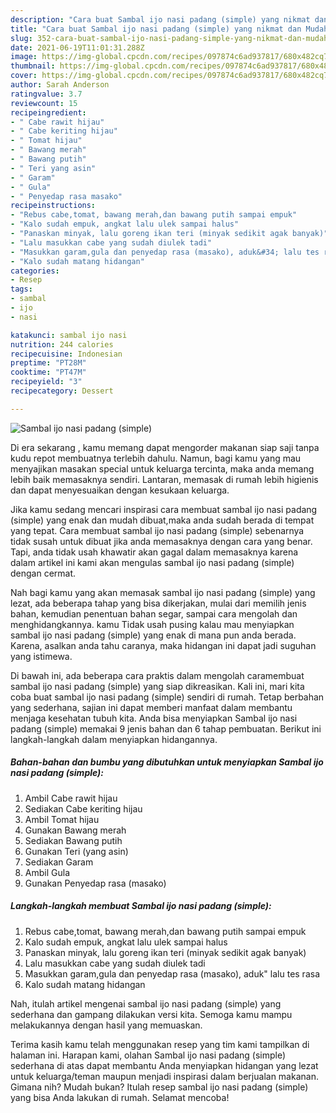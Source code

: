 ```yaml
---
description: "Cara buat Sambal ijo nasi padang (simple) yang nikmat dan Mudah Dibuat"
title: "Cara buat Sambal ijo nasi padang (simple) yang nikmat dan Mudah Dibuat"
slug: 352-cara-buat-sambal-ijo-nasi-padang-simple-yang-nikmat-dan-mudah-dibuat
date: 2021-06-19T11:01:31.288Z
image: https://img-global.cpcdn.com/recipes/097874c6ad937817/680x482cq70/sambal-ijo-nasi-padang-simple-foto-resep-utama.jpg
thumbnail: https://img-global.cpcdn.com/recipes/097874c6ad937817/680x482cq70/sambal-ijo-nasi-padang-simple-foto-resep-utama.jpg
cover: https://img-global.cpcdn.com/recipes/097874c6ad937817/680x482cq70/sambal-ijo-nasi-padang-simple-foto-resep-utama.jpg
author: Sarah Anderson
ratingvalue: 3.7
reviewcount: 15
recipeingredient:
- " Cabe rawit hijau"
- " Cabe keriting hijau"
- " Tomat hijau"
- " Bawang merah"
- " Bawang putih"
- " Teri yang asin"
- " Garam"
- " Gula"
- " Penyedap rasa masako"
recipeinstructions:
- "Rebus cabe,tomat, bawang merah,dan bawang putih sampai empuk"
- "Kalo sudah empuk, angkat lalu ulek sampai halus"
- "Panaskan minyak, lalu goreng ikan teri (minyak sedikit agak banyak)"
- "Lalu masukkan cabe yang sudah diulek tadi"
- "Masukkan garam,gula dan penyedap rasa (masako), aduk&#34; lalu tes rasa"
- "Kalo sudah matang hidangan"
categories:
- Resep
tags:
- sambal
- ijo
- nasi

katakunci: sambal ijo nasi 
nutrition: 244 calories
recipecuisine: Indonesian
preptime: "PT28M"
cooktime: "PT47M"
recipeyield: "3"
recipecategory: Dessert

---
```



![Sambal ijo nasi padang (simple)](https://img-global.cpcdn.com/recipes/097874c6ad937817/680x482cq70/sambal-ijo-nasi-padang-simple-foto-resep-utama.jpg)

Di era  sekarang , kamu memang dapat mengorder makanan siap saji tanpa kudu repot membuatnya terlebih dahulu. Namun, bagi kamu yang mau menyajikan masakan special untuk keluarga tercinta, maka anda memang lebih baik memasaknya sendiri. Lantaran, memasak di rumah lebih higienis dan dapat menyesuaikan dengan kesukaan keluarga.

Jika kamu sedang mencari inspirasi cara membuat sambal ijo nasi padang (simple) yang enak dan mudah dibuat,maka anda sudah berada di tempat yang tepat. Cara membuat sambal ijo nasi padang (simple)  sebenarnya tidak susah untuk dibuat jika anda memasaknya dengan cara yang benar. Tapi, anda tidak usah khawatir akan gagal dalam memasaknya 
karena dalam artikel ini kami akan mengulas sambal ijo nasi padang (simple) dengan cermat.  



Nah bagi kamu yang akan memasak sambal ijo nasi padang (simple) yang lezat, ada beberapa tahap yang bisa dikerjakan, mulai dari memilih jenis bahan, kemudian penentuan bahan segar, sampai cara mengolah dan menghidangkannya. kamu Tidak usah pusing kalau mau menyiapkan sambal ijo nasi padang (simple) yang enak di mana pun anda berada. Karena, asalkan anda  tahu caranya, maka hidangan ini dapat jadi suguhan yang istimewa.

Di bawah ini, ada beberapa cara praktis  dalam mengolah caramembuat sambal ijo nasi padang (simple) yang siap dikreasikan. Kali ini, mari kita coba buat sambal ijo nasi padang (simple) sendiri di rumah. Tetap berbahan yang sederhana, sajian ini dapat memberi manfaat dalam membantu menjaga kesehatan tubuh kita. Anda bisa menyiapkan Sambal ijo nasi padang (simple) memakai 9 jenis bahan dan 6 tahap pembuatan. Berikut ini langkah-langkah dalam menyiapkan hidangannya.

<!--inarticleads1-->

##### Bahan-bahan dan bumbu yang dibutuhkan untuk menyiapkan Sambal ijo nasi padang (simple):

1. Ambil  Cabe rawit hijau
1. Sediakan  Cabe keriting hijau
1. Ambil  Tomat hijau
1. Gunakan  Bawang merah
1. Sediakan  Bawang putih
1. Gunakan  Teri (yang asin)
1. Sediakan  Garam
1. Ambil  Gula
1. Gunakan  Penyedap rasa (masako)




<!--inarticleads2-->

##### Langkah-langkah membuat Sambal ijo nasi padang (simple):

1. Rebus cabe,tomat, bawang merah,dan bawang putih sampai empuk
1. Kalo sudah empuk, angkat lalu ulek sampai halus
1. Panaskan minyak, lalu goreng ikan teri (minyak sedikit agak banyak)
1. Lalu masukkan cabe yang sudah diulek tadi
1. Masukkan garam,gula dan penyedap rasa (masako), aduk&#34; lalu tes rasa
1. Kalo sudah matang hidangan




Nah, itulah artikel mengenai  sambal ijo nasi padang (simple)  yang sederhana dan gampang dilakukan versi kita. Semoga kamu mampu melakukannya dengan hasil yang memuaskan. 

Terima kasih kamu telah menggunakan resep yang tim kami tampilkan di halaman ini. Harapan kami, olahan  Sambal ijo nasi padang (simple) sederhana di atas dapat membantu Anda menyiapkan hidangan yang lezat untuk keluarga/teman maupun menjadi inspirasi dalam berjualan makanan. Gimana nih? Mudah bukan? Itulah resep sambal ijo nasi padang (simple) yang bisa Anda lakukan di rumah. Selamat mencoba!

